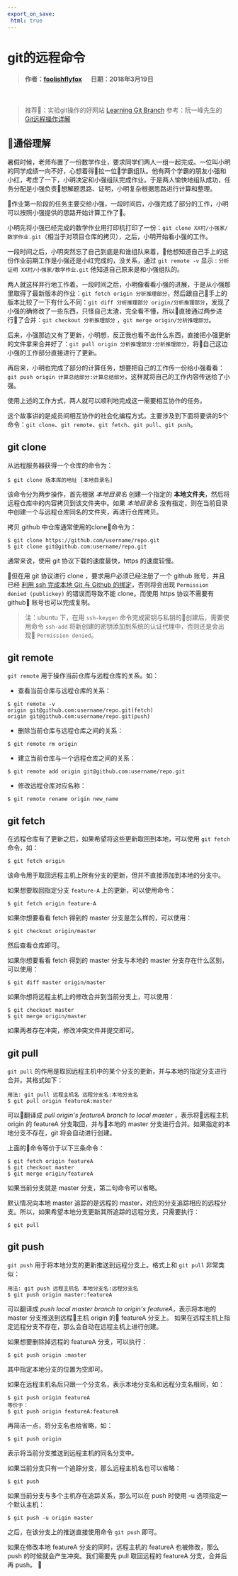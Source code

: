 ```yaml
---
export_on_save:
 html: true
---
```

# git的远程命令

> #### 作者：[foolishflyfox](https://foolishflyfox.github.io/CsLearnNote/) &nbsp;&nbsp;&nbsp;&nbsp; 日期：2018年3月19日

<br>

> 推荐：实验git操作的好网站 [Learning Git Branch](https://learngitbranching.js.org/?NODEMO)
参考：阮一峰先生的 [Git远程操作详解](http://www.ruanyifeng.com/blog/2014/06/git_remote.html)

## 通俗理解

暑假时候，老师布置了一份数学作业，要求同学们两人一组一起完成。一位叫小明的同学成绩一向不好，心想着得拉一位学霸组队。他有两个学霸的朋友小强和小红，考虑了一下，小明决定和小强组队完成作业。于是两人愉快地组队成功，任务分配是小强负责想解题思路、证明，小明复杂根据思路进行计算和整理。

作业第一阶段的任务主要交给小强，一段时间后，小强完成了部分的工作，小明可以按照小强提供的思路开始计算工作了。

小明先将小强已经完成的数学作业用打印机打印了一份：`git clone XX村/小强家/数学作业.git`（相当于对项目仓库的拷贝），之后，小明开始看小强的工作。

一段时间之后，小明突然忘了自己到底是和谁组队来着，他想知道自己手上的这份作业前期工作是小强还是小红完成的，没关系，通过 `git remote -v` 显示 : `分析证明 XX村/小强家/数学作业.git` 他知道自己原来是和小强组队的。

两人就这样并行地工作着。一段时间之后，小明像看看小强的进展，于是从小强那里取得了最新版本的作业：`git fetch origin 分析推理部分`，然后跟自己手上的版本比较了一下有什么不同：`git diff 分析推理部分 origin/分析推理部分`，发现了小强的确修改了一些东西，只怪自己太渣，完全看不懂，所以直接通过两步进行了合并：`git checkout 分析推理部分` ，`git merge origin/分析推理部分`。

后来，小强那边又有了更新，小明想，反正我也看不出什么东西，直接把小强更新的文件拿来合并好了：`git pull origin 分析推理部分:分析推理部分`，将自己这边小强的工作部分直接进行了更新。

再后来，小明也完成了部分的计算任务，想要把自己的工作传一份给小强看看：`git push origin 计算总结部分:计算总结部分`，这样就将自己的工作内容传送给了小强。

使用上述的工作方式，两人就可以顺利地完成这一需要相互协作的任务。

这个故事讲的是成员间相互协作的社会化编程方式。主要涉及到下面将要讲的5个命令：`git clone`、`git remote`、`git fetch`、`git pull`、`git push`。

## git clone

从远程服务器获得一个仓库的命令为：
```git
$ git clone 版本库的地址 [本地目录名]
```
该命令分为两步操作，首先根据 *本地目录名* 创建一个指定的 **本地文件夹**，然后将远程仓库中的内容拷贝到该文件夹中。如果 *本地目录名* 没有指定，则在当前目录中创建一个与远程仓库同名的文件夹，再进行仓库拷贝。

拷贝 github 中仓库通常使用的clone命令为：
```git
$ git clone https://github.com/username/repo.git
$ git clone git@github.com:username/repo.git
```
通常来说，使用 git 协议下载的速度最快，https 的速度较慢。

但在用 git 协议进行 clone ，要求用户必须已经注册了一个 github 账号，并且已经 [利用 ssh 完成本地 Git 与 Github 的绑定](http://blog.csdn.net/qq_35246620/article/details/69061355)，否则将会出现 `Permission denied (publickey)` 的错误而导致不能 clone。而使用 https 协议不需要有 github 账号也可以完成复制。
> 注：ubuntu 下，在用 `ssh-keygen` 命令完成密钥与私钥的创建后，需要使用命令 `ssh-add` 将新创建的密钥添加到系统的认证代理中，否则还是会出现 `Permission denied`。

## git remote

`git remote` 用于操作当前仓库与远程仓库的关系。如：

- 查看当前仓库与远程仓库的关系：
```git
$ git remote -v
origin git@github.com:username/repo.git(fetch)
origin git@github.com:username/repo.git(push)
```

- 删除当前仓库与远程仓库之间的关系：
```git
$ git remote rm origin
```

- 建立当前仓库与一个远程仓库之间的关系：
```git
$ git remote add origin git@github.com:username/repo.git
```

- 修改远程仓库对应名称：
```git
$ git remote rename origin new_name
```

## git fetch

在远程仓库有了更新之后，如果希望将这些更新取回到本地，可以使用 `git fetch` 命令，如：
```git
$ git fetch origin
```
该命令用于取回远程主机上所有分支的更新，但并不直接添加到本地的分支中。

如果想要取回指定分支 `feature-A` 上的更新，可以使用命令：
```git
$ git fetch origin feature-A
```

如果你想要看看 fetch 得到的 master 分支是怎么样的，可以使用：
```git
$ git checkout origin/master
```
然后查看仓库即可。

如果你想要看看 fetch 得到的 master 分支与本地的 master 分支存在什么区别，可以使用：
```git
$ git diff master origin/master
```

如果你想将远程主机上的修改合并到当前分支上，可以使用：
```git
$ git checkout master
$ git merge origin/master
```
如果两者存在冲突，修改冲突文件并提交即可。

## git pull

`git pull` 的作用是取回远程主机中的某个分支的更新，并与本地的指定分支进行合并。其格式如下：
```git
用法: git pull 远程主机名 远程分支名:本地分支名
$ git pull origin featureA:master
```
可以翻译成 *pull origin's featureA branch to local master* ，表示将远程主机 origin 的 featureA 分支取回，并与本地的 master 分支进行合并。如果指定的本地分支不存在，git 将会自动进行创建。

上面的命令等价于以下三条命令：
```git
$ git fetch origin featureA
$ git checkout master
$ git merge origin/featureA
```

如果当前分支就是 master 分支，第二句命令可以省略。

默认情况向本地 master 追踪的是远程的 master，对应的分支追踪相应的远程分支。所以，如果希望本地分支更新其所追踪的远程分支，只需要执行：
```git
$ git pull
```

## git push

`git push` 用于将本地分支的更新推送到远程分支上。格式上和 `git pull` 非常类似：
```git
用法: git push 远程主机名 本地分支名:远程分支名
$ git push origin master:featureA
```
可以翻译成 *push local master branch to origin's featureA*，表示将本地的 master 分支推送到远程主机 origin 的 featureA 分支上。 如果在远程主机上指定远程分支不存在，那么会自动在远程主机上进行创建。

如果想要删除掉远程的 featureA 分支，可以执行：
```git
$ git push origin :master
```
其中指定本地分支的位置为空即可。

如果在远程主机名后只跟一个分支名，表示本地分支名和远程分支名相同，如：
```git
$ git push origin featureA
等价于：
$ git push origin featureA:featureA
```

再简洁一点，将分支名也给省略，如：
```git
$ git push origin
```
表示将当前分支推送到远程主机的同名分支中。

如果当前分支只有一个追踪分支，那么远程主机名也可以省略：
```git
$ git push
```

如果当前分支与多个主机存在追踪关系，那么可以在 push 时使用 -u 选项指定一个默认主机：
```git
$ git push -u origin master
```
之后，在该分支上的推送直接使用命令 `git push` 即可。

如果在修改本地 featureA 分支的同时，远程主机的 featureA 也被修改，那么 push 的时候就会产生冲突。我们需要先 pull 取回远程的 featureA 分支，合并后再 push。

